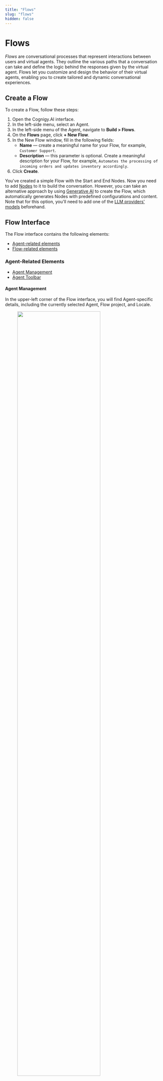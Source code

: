 ```yaml
---
title: "Flows" 
slug: "flows" 
hidden: false 
---
```


# Flows 

_Flows_ are conversational processes that represent interactions between users and virtual agents. They outline the various paths that a conversation can take and define the logic behind the responses given by the virtual agent.
Flows let you customize and design the behavior of their virtual agents, enabling you to create tailored and dynamic conversational experiences.

## Create a Flow

To create a Flow, follow these steps:

1. Open the Cognigy.AI interface.
2. In the left-side menu, select an Agent.
3. In the left-side menu of the Agent, navigate to **Build > Flows**.
4. On the **Flows** page, click **+ New Flow**.
5. In the New Flow window, fill in the following fields:
    - **Name** — create a meaningful name for your Flow, for example, `Customer Support`.
    - **Description** — this parameter is optional. Create a meaningful description for your Flow, for example, `Automates the processing of incoming orders and updates inventory accordingly`.
6. Click **Create**.

You've created a simple Flow with the Start and End Nodes. Now you need to add [Nodes](#nodes) to it to build the conversation.
However,
you can take an alternative approach by using [Generative AI](../../generative-ai.md#generate-flows) to create the Flow,
which automatically generates Nodes with predefined configurations and content.
Note that for this option, you'll need to add one of the [LLM providers' models](../../generative-ai.md#prerequisites) beforehand.

## Flow Interface

The Flow interface contains the following elements:

- [Agent-related elements](#agent-related-elements)
- [Flow-related elements](#flow-related-elements)

### Agent-Related Elements

- [Agent Management](#agent-management)
- [Agent Toolbar](#agent-toolbar)

#### Agent Management

In the upper-left corner of the Flow interface, you will find Agent-specific details, including the currently selected Agent, Flow project, and Locale.

<figure>
  <img class="image-center" src="{{config.site_url}}ai/resources/images/agent-controls.png" width="80%" />
</figure>

- To open the [Agent's dashboard](../../resources/agents/agents.md#agent-dashboard), click the icon located on the left side next to the displayed Agent Flow project. The dashboard provides specific information regarding your projects, the project members involved, and an analytic chart.
- To switch to another Flow, click the displayed Flow name and select the desired Flow from the list.
- To change the [Locale](#locale-settings), click the displayed Locale on the right side next to the Flow list and select the desired Locale you want to switch to.

For more information, read the [Agent](../../resources/agents/agents.md#top-toolbar) documentation.

#### Agent Toolbar

<figure>
  <img class="image-center" src="{{config.site_url}}ai/resources/images/toolbar.png" width="80%" />
</figure>

In the upper-right corner of the Flow interface, you will find the Agent Toolbar.
It provides quick access to Agent-specific resources:

- [Help Center Search](https://support.cognigy.com/hc/en-us)
- [Journeys](../../resources/agents/journeys.md)
- [Search](../../resources/agents/agents.md#search)
- [Tasks](../../resources/agents/tasks.md)
- [User Menu](../../tools/user-menu/user-menu.md)
- [Interaction Panel](../../tools/interaction-panel/interaction-panel.md)    

The Interaction Panel enables various functions, including testing Flow functionality during development
(refer to the section [Testing a Flow](#testing-a-flow)).

For detailed information, read the [Agent](../../resources/agents/agents.md#top-toolbar) documentation.

### Flow-Related Elements

- [Flow Chart](#flow-chart)
- [NLU](#nlu)
- [Settings](#settings)
- [Localization](#locale-settings)

#### Flow Chart

The _Flow Chart_, also known as the _Flow Editor_, is a graphic representation of a conversation in the Flow interface. It consists of Nodes that are linked by edges. Nodes are used to represent various actions or decision points while the edges indicate the conversation's path between them.

Flows are executed from the **Start** Node to the **End** Node in a conversation,
using a logic-based system to determine Nodes that must be executed.
The execution path of a conversation is indicated by a highlighted green path,
allowing you to understand logical system decisions at each step and to follow the path.

<figure>
  <img class="image-center" src="{{config.site_url}}ai/resources/images/Flow-Editor.png" width="100%" />
</figure>

##### Entry Points

Flow execution typically starts at the top with the green **Start Node**.

<figure>
  <img class="image-center" src="{{config.site_url}}ai/resources/images/start-node.png" width="80%" />
</figure>

The **Entry Point** can change depending on the state of the conversation. 
It's indicated by a green triangle next to a particular Node and shows where the next user input would enter the Flow. 
If a Question Node has been triggered, the entry point will shift to that specific Node, as indicated in the screenshot.

<figure>
  <img class="image-center" src="{{config.site_url}}ai/resources/images/question-node_entry-point_moved.png" width="80%" />
</figure>

In some cases, there are multiple Entry Points. 
This can occur if an Optional Question was triggered or if a specific Intent Entry point has been set explicitly.

To set or unset an Entry point in your Flow explicitly, follow these steps:

1. Open the Flow you want to edit in Cognigy.AI.
2. Navigate to the Node where you want to set the Entry point explicitly. For example, you may want to set an Entry point at a Say Node within a loop to ensure it's passed multiple times without returning to the Start Node.
3. Right-click on the Node to open a drop-down menu.
4. Choose one of the following options:
    - **Set Entrypoint** — this option displays a green triangle icon next to the Node, indicating that the Entrypoint has been set at that step.
    - **Unset Entrypoint** — this option disables a previously set Entrypoint at that step.

##### Chart Controls

To manage the Flow Editor parameters, such as zoom and navigation, go to the controls in the bottom-left corner of the Flow editor.

| Control                                                         | Description                                               |
|-----------------------------------------------------------------|-----------------------------------------------------------|
| **- 100% +**                                                    | Zoom out (-) or zoom in (+) the chart in the Flow Editor. |
| ![flow-centralize](../../../assets/icons/flow-centralize.svg)   | Centers the chart.                                        |
| ![magnifying-glass](../../../assets/icons/magnifying-glass.svg) | Search for Nodes in the Flow.                             | 
| ![voice-preview](../../../assets/icons/voice-preview.svg)       | Testing voice inputs without executing the entire Flow.   |
| ![arrow-back](../../../assets/icons/arrow-back.svg)             | Undo the last step by going backward in history.          |
| ![arrow-forward](../../../assets/icons/arrow-forward.svg)       | Redo the last steps by going forward in history.          |

##### Flow Actions

To manage Flows in different use cases for your Agent, do the following:

1. Open Cognigy.AI and select the Agent on the left side of the page. 
2. Go to **Build** > **Flows** to see your available Flows for the selected Agent.
3. Click ![vertical ellipsis](../../../assets/icons/vertical-ellipsis.svg) on the right side next to the Flow you want to edit. A selection menu appears.
4. Select one of the following options, depending on the intended action you need:
    - **Edit** — change the name and the description for the selected Flow.
    - **Delete** — delete a Flow. When you select this option, you need to confirm the deletion of the selected Flow.  
    - **Copy Reference ID** — copy a unique Flow ID to perform [API calls](../../developer-guides/using-api.md).   
    - **Export as Package** — export a Flow as a [Package](../manage/packages.md) to reuse it in another Agent or environment.      
    - **Clone** — create a copy of your Flow. When a new Flow is created, you will notice a red dot. As more clones are added to the Flow, the clone number increases.

##### Nodes

_[Nodes](../../nodes/overview.md)_ are the fundamental components of your Flow. Cognigy.AI offers a variety of node types, ranging from basic to advanced, to cater to different functionalities.

<figure>
  <img class="image-center" src="{{config.site_url}}ai/resources/images/Node-Create-Menu.png" width="80%" />
</figure>

To add a Node to your Flow, follow these steps:

1. Open your Agent project in Cognigy.AI.
2. Select the Flow you want to edit.
3. Click the **+** icon located between the Nodes where you want to add a new Node. For example, you can add a **Say** Node, which is the most basic output Node. A window will appear to provide available Nodes to add.
4. Select the **By Function** tab, then choose **Basic**.
5. Click **Say** in the selection list. A Say Node will be added at the location where you clicked the **+** icon in your Flow.
6. Configure your added Node as required for your project. For detailed information on Nodes and how to configure them, refer to the [Nodes](../../nodes/overview.md) documentation.

##### Testing a Flow

To test a Flow, you can use the [Interaction panel](../../tools/interaction-panel/interaction-panel.md).
Using the **Interaction Panel**, you can chat at any time with your virtual agent during the project development in order to evaluate the Flow functionality.

<figure>
  <img class="image-center" src="{{config.site_url}}ai/resources/images/Flow-example_Interaction-Panel_executed.png" width="100%" />
</figure>

To start a chat with your virtual agent and test the Flow functionality, follow these steps:

1. Open your Agent project in Cognigy.AI.
2. Select a Flow you want to test.
3. In the upper-right corner, click ![chat](../../../assets/icons/chat.svg) to open the **Interaction Panel**. The Interaction Panel will open on the right side of the Flow creation page.
4. Click the **TEST** tab to open the conversation window of the Interaction Panel.
5. In the **Text Message** field, enter a message and press **ENTER** or click ![send-message](../../../assets/icons/send-message.svg) next to the field. The message you send represents input from a potential user and initiates a conversation with your virtual agent, which will respond based on the created Flow. The conversation will be displayed on the Interaction Panel screen.

While interacting with the virtual agent in a simulated user conversation, you can review the Flow structure to ensure it meets your intended task requirements. 
The execution path of your conversation is highlighted by a green path in your Flow Chart, 
allowing you to understand the logical decisions made at each step and to follow the path.

#### NLU

*Natural Language Understanding* is at the core of advanced Agents. Cognigy.AI features an industry-leading NLU engine called Cognigy NLU.
When you click the **NLU** tab at the top of your Flow, the following configuration tabs will appear:

  - [Intents](#intents) 
  - [Attached Flows](#attached-flows)
  - [Attached Lexicons](#attached-lexicons)
  - [States](#states)
  - [Slot Fillers](#slot-fillers)

For more information, read the [NLU](../../nlu/nlu-overview/overview.md) documentation.

##### Intents

_Intent Mapping_ is a fundamental part of the NLU engine. This process involves using machine learning to match the user's spoken or written statement to the predefined Intents. You can easily create Intents within the Intents section of the NLU tab and provide training data in the form of example sentences to help the Flow improve its accuracy.

For more information, read the [Machine learning Intents](../../nlu/nlu-overview/ml-intents.md) documentation.
To learn how to use Intents, see also [Cognigy Sessions:Cognigy NLU](https://support.cognigy.com/hc/en-us/articles/360019857220-Cognigy-Sessions-Cognigy-NLU) video in the Cognigy.AI Help Center.

##### Attached Flows

When you link an Intent-based Flow to another Flow, 
it's known as an _[Attached Flow](../../nlu/nlu-overview/overview.md#attached-flows)_. 
The Intents present in the Attached Flow are included in the training of the Natural Language Understanding (NLU) model. 
This feature is useful for combining multiple sets of Intents into a single, larger model.

##### Attached Lexicons

Attaching Lexicons to a Flow is necessary for detecting its Keyphrases. Ensure to retrain the model whenever resources are attached or detached.

For more information, read the [Attached Lexicons](../../nlu/nlu-overview/overview.md#attached-lexicons) documentation.

##### States

Use _States_ to prevent certain Intents from being detected. 
This feature can be helpful in situations where there are many Intents or in unique scenarios. 
Only the Intents that are added to the Whitelist of the current State in the conversation can be detected. 
On the other hand, the Intents that are added to the Blacklist of the current State will not be recognized.

For more information on how states work, read the [State](../../tools/interaction-panel/state.md) documentation.

##### Slot Fillers

_[Slot Fillers](../../nlu/nlu-overview/overview.md#slot-fillers)_ are tools that help fill in information gaps in a conversation. 
They automatically copy any important information, 
called [Slots](../../nlu/slot-mapping/slot-mapping.md), 
to the [Context](../../tools/interaction-panel/context.md) object. 
This means that you can provide further details about those Slots in subsequent conversations.

#### Settings

Each Agent's Flow can be customized with its own settings:

- [Default Context](#default-context)
- [Locale Settings](#locale-settings)
- [Configuration](#configuration)

##### Default Context

The Context is a JSON object that holds persistent information. 
The _Default Context_ is the starting point of a Flow's Context object, 
which represents the initial state of a conversation. 
This approach allows the customization of variables that are accessed and modified throughout the conversation.

When a conversation starts, it inherits the Default Context from the Flow in which this conversation began. 
If you switch to another Flow during the conversation, the Context usually remains the same. 
However, if you use the [Absorb Context](../../nodes/logic/go-to.md#absorb-context) feature in a Go To Node, 
the Default Context of the new Flow is applied to the conversation's Context. 
This means that any values in the new Flow's Default Context will replace existing ones in the conversation.

For further details, refer to the [Context](../../tools/interaction-panel/context.md).

##### Locale Settings

Cognigy.AI offers a localization feature for easy customization and content reuse.

You can add a Locale to your Flow and Nodes:

- To add a new Locale to a Flow, refer to the [Add a Locale to Agent](../../resources/manage/localization.md#add-a-locale-to-an-agent) documentation.
- When you create a new Locale for your Agent, you also need to localize your Nodes for the new Locale. Learn how to localize a Node manually in the [Add a Locale to Node](../../resources/manage/localization.md#add-a-locale-to-a-node) documentation.

The **Locale Settings** tab is disabled for the fallback Locale and enabled for alternative Locales. 
Activate this setting 
to inherit the [Intent](../../nlu/nlu-overview/ml-intents.md) model from the [fallback](../../resources/manage/localization.md) Locale. 
The **Inherit Intent model from fallback Locale** toggle is deactivated by default. 
Once the setting is activated, the [training indicator](../../nlu/nlu-overview/ml-intents.md) on the Intents page and the error badge on the NLU tab are hidden, and the [Build Model](../../nlu/nlu-overview/ml-intents.md) button in Settings, Chart, and NLU is disabled.

With the localization view of your Flow, you can configure multiple Locales. If one Locale doesn't have content configured, the system automatically falls back to another configured Locale. 
The default fallback Locale is **en-US**.

While you can add additional Locales for content localization later, 
note that once the primary Locale is selected, it cannot be modified.
For more information, refer to the [Localization](../../resources/manage/localization.md) documentation.

##### Configuration

The Flow Configuration lets you customize Flows, integrating tools such as Yes/No logic and personalized confirmation responses.
You can fine-tune the system's confidence in understanding Intents and activate recognition of specific details, 
including age, date, and email addresses, to ensure more accurate responses.

| Setting                                                               | Description                                                                                                                                                                                                                                                                                                                                                                                                                                                                                                                                                                                                                                                                                                                                                                |
|-----------------------------------------------------------------------|----------------------------------------------------------------------------------------------------------------------------------------------------------------------------------------------------------------------------------------------------------------------------------------------------------------------------------------------------------------------------------------------------------------------------------------------------------------------------------------------------------------------------------------------------------------------------------------------------------------------------------------------------------------------------------------------------------------------------------------------------------------------------|
| **General Flow Logic**                                                |                                                                                                                                                                                                                                                                                                                                                                                                                                                                                                                                                                                                                                                                                                                                                                            |
| Yes/No logic                                                          | Add a specific [Yes/No logic](../../nlu/nlu-overview/yes-no-intents.md) within your Flow to confirm and negate an [Intent](../../nlu/nlu-overview/ml-intents.md) or the **Yes/No** type of [Question Nodes](../../nodes/overview.md#question).                                                                                                                                                                                                                                                                                                                                                                                                                                                                                                                             |
| Positive confirmation words                                           | Add your own customized responses to confirm an [Intent](../../nlu/nlu-overview/ml-intents.md) and [Question Nodes](../../nodes/overview.md#question).                                                                                                                                                                                                                                                                                                                                                                                                                                                                                                                                                                                                                     |
| Negative confirmation words                                           | Add your own customized responses to negate an [Intent](../../nlu/nlu-overview/ml-intents.md) and [Question Nodes](../../nodes/overview.md#question).                                                                                                                                                                                                                                                                                                                                                                                                                                                                                                                                                                                                                      |
| Continue main Flow after attached Flow                                | Enable this setting to continue the main Flow after an attached Flow has been executed. Disabled by default.                                                                                                                                                                                                                                                                                                                                                                                                                                                                                                                                                                                                                                                               |
| Continue Flow after Default reply                                     | Enable this setting to continue executing the Flow logic after a default reply has been delivered. Disabled by default.                                                                                                                                                                                                                                                                                                                                                                                                                                                                                                                                                                                                                                                    |
| Continue Flow after negative confirmation                             | Enable this setting to continue the Flow logic after a negative response to an Intent confirmation sentence. Disabled by default.                                                                                                                                                                                                                                                                                                                                                                                                                                                                                                                                                                                                                                          |
| Pass Default Reply into Flow                                          | Enable this setting to have the virtual agent store the default reply in the input instead of using it directly. This allows you to utilize the reply within the Flow logic. Disabled by default.                                                                                                                                                                                                                                                                                                                                                                                                                                                                                                                                                                          |
| Include Default Reply in NLU Training                                 | Enable this setting to include default replies in NLU training. These default replies serve as example sentences for matching Intents. You can also configure this setting individually for each Intent. Enabled by default.                                                                                                                                                                                                                                                                                                                                                                                                                                                                                                                                               |
| **Intent Mapper**                                                     |                                                                                                                                                                                                                                                                                                                                                                                                                                                                                                                                                                                                                                                                                                                                                                            |
| Attached Flow Intent Mapping Priority                                 | Select one of the following priority types:<br>- **Jointly Map Main and Attached Flow** — treats Main and Attached Flow Intents as if they were a single Intent collection, finding the best matching Intent and executing the corresponding Flow.<br>- **Map Main Flow first** — maps  the Main Flow Intents separately. If no Intent is found in the Main Flow, then the Attached Flow is mapped.<br> - **Map Attached Flow first** — maps  the Attached Flow Intents separately. If no Intent is found in the Attached Flow, then the Main Flow is mapped.                                                                                                                                                                                                              |
| Implicit Slot Parsing                                                 | Determine whether Slots in NLU example sentences should be parsed implicitly or if only Slot annotations should be used for training. Choose one of the following methods: <br>- **Disabled — only use slot annotations** —  considers only user-annotated Slots, Lexicon, or Any Slots in example sentences.<br>- **Full - Parse both System and Lexicon slots implicitly** — parses both System and Lexicon Slots automatically.<br>- **System Slots - No Lexicon Slots** — parses only System Slots like numbers, dates, and email addresses automatically. It considers only annotations for Lexicon Slots.<br>- **Lexicon Slots - No System Slots** — parses only Lexicon Slots from attached Lexicons automatically. It considers only annotations for System Slots. |
| **Thresholds**                                                        |                                                                                                                                                                                                                                                                                                                                                                                                                                                                                                                                                                                                                                                                                                                                                                            |
| Intent threshold                                                      | Determine the level of confidence required for the virtual agent to understand what the user is trying to communicate. The level of confidence accepts values ranging from 0 to 1.                                                                                                                                                                                                                                                                                                                                                                                                                                                                                                                                                                                         |  
| Reconfirmation Threshold                                              | Determine a score from which an Intent is considered confirmed or marked for reconfirmation if a reconfirmation sentence is set.  By default, the value is `0.2`. Note that the confidence threshold has **no effect unless the Intent uses confirmation sentences**. The Reconfirmation Threshold is your lower confidence bound — you must set it in addition to the Confidence Threshold. **Intent scores above the reconfirmation threshold are confirmed or marked for reconfirmation.**                                                                                                                                                                                                                                                                              |
| Confidence Threshold                                                  | Determine a score from which an Intent is considered confirmed if a confirmation sentence is set.  By default, the value is `0.4`.                                                                                                                                                                                                                                                                                                                                                                                                                                                                                                                                                                                                                                         |
| **Attached Flows specific settings**                                  |                                                                                                                                                                                                                                                                                                                                                                                                                                                                                                                                                                                                                                                                                                                                                                            |
| Use Thresholds of the attached Flows                                  | Determine whether the thresholds configured in the attached Flows are applied. Enabled by default.                                                                                                                                                                                                                                                                                                                                                                                                                                                                                                                                                                                                                                                                         |
| Use "Continue Flow after Default Reply" setting of the attached Flows | Determine if the conversation continues after giving a default reply in the attached Flows. Enabled by default.                                                                                                                                                                                                                                                                                                                                                                                                                                                                                                                                                                                                                                                            |
| Use "Pass Default Reply into Flow" of the attached Flows              | Determine if the default reply from attached Flows affects the ongoing conversation. Enabled by default.                                                                                                                                                                                                                                                                                                                                                                                                                                                                                                                                                                                                                                                                   |
| Use "Implicit Slot Parsing" setting of the attached flows             | Determine if the system should try to understand Slot values even if not directly mentioned. Disabled by default.                                                                                                                                                                                                                                                                                                                                                                                                                                                                                                                                                                                                                                                          |
| **Lexicon Slots**                                                     |                                                                                                                                                                                                                                                                                                                                                                                                                                                                                                                                                                                                                                                                                                                                                                            |
| Parse Lexicon Slots with submatches                                   | Enable the parsing of Lexicon Slots with submatches, allowing for more detailed and nuanced understanding of user input by identifying not just the primary match but also any submatches within the Lexicon. This feature can improve accuracy in language understanding tasks, especially when dealing with complex or ambiguous phrases. Disabled by default.                                                                                                                                                                                                                                                                                                                                                                                                           |                                                                                                                                                                                                                                                                                                    |
| **System Slots**                                                      |                                                                                                                                                                                                                                                                                                                                                                                                                                                                                                                                                                                                                                                                                                                                                                            |
| Enable Age Slots                                                      | Enable the recognition of age-related terms. For more information, read [System-Defined Slots](https://docs.cognigy.com/ai/nlu/slot-mapping/slot-mapping.md#system-defined-slots).                                                                                                                                                                                                                                                                                                                                                                                                                                                                                                                                                                                         |
| Enable Date Slots                                                     | Enable the recognition of date-related terms. For more information, read [System-Defined Slots](https://docs.cognigy.com/ai/nlu/slot-mapping/slot-mapping.md#system-defined-slots).                                                                                                                                                                                                                                                                                                                                                                                                                                                                                                                                                                                        |
| Enable Distance Slots                                                 | Enable the recognition of distance-related terms. For more information, read [System-Defined Slots](https://docs.cognigy.com/ai/nlu/slot-mapping/slot-mapping.md#system-defined-slots).                                                                                                                                                                                                                                                                                                                                                                                                                                                                                                                                                                                    |
| Enable Duration Slots                                                 | Enable the recognition of duration-related terms. For more information, read [System-Defined Slots](https://docs.cognigy.com/ai/nlu/slot-mapping/slot-mapping.md#system-defined-slots).                                                                                                                                                                                                                                                                                                                                                                                                                                                                                                                                                                                    |
| Enable Email Slots                                                    | Enable the recognition of email addresses. For more information, read [System-Defined Slots](https://docs.cognigy.com/ai/nlu/slot-mapping/slot-mapping.md#system-defined-slots).                                                                                                                                                                                                                                                                                                                                                                                                                                                                                                                                                                                           |
| Enable Money Slots                                                    | Enable the recognition of monetary values. For more information, read [System-Defined Slots](https://docs.cognigy.com/ai/nlu/slot-mapping/slot-mapping.md#system-defined-slots).                                                                                                                                                                                                                                                                                                                                                                                                                                                                                                                                                                                           |
| Enable Number Slots                                                   | Enable the recognition of numerical values. For more information, read [System-Defined Slots](https://docs.cognigy.com/ai/nlu/slot-mapping/slot-mapping.md#system-defined-slots).                                                                                                                                                                                                                                                                                                                                                                                                                                                                                                                                                                                          |
| Enable Percentage Slots                                               | Enable the recognition of percentage values. For more information, read [System-Defined Slots](https://docs.cognigy.com/ai/nlu/slot-mapping/slot-mapping.md#system-defined-slots).                                                                                                                                                                                                                                                                                                                                                                                                                                                                                                                                                                                         |
| Enable Temperature Slots                                              | Enable the recognition of temperature values. For more information, read [System-Defined Slots](https://docs.cognigy.com/ai/nlu/slot-mapping/slot-mapping.md#system-defined-slots).                                                                                                                                                                                                                                                                                                                                                                                                                                                                                                                                                                                        |
| Enable URL Slots                                                      | Enable the recognition of URLs. For more information, read [System-Defined Slots](https://docs.cognigy.com/ai/nlu/slot-mapping/slot-mapping.md#system-defined-slots).                                                                                                                                                                                                                                                                                                                                                                                                                                                                                                                                                                                                      |

## More Information

- [Nodes](../../nodes/overview.md)
- [Interaction Panel](../../tools/interaction-panel/interaction-panel.md)
- [Agent](../../resources/agents/agents.md#top-toolbar)